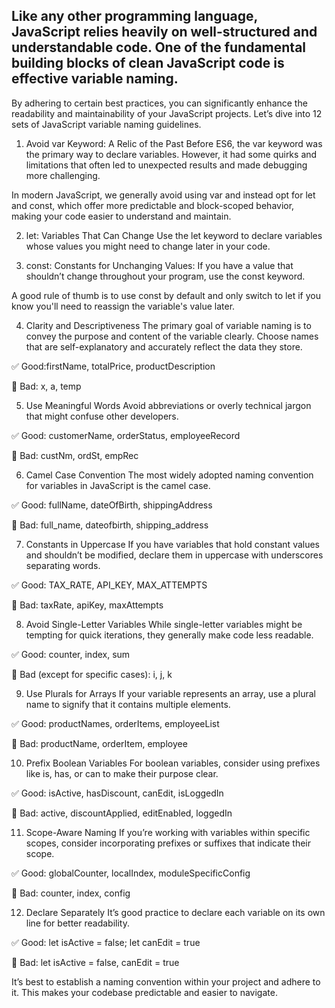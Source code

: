 ## Like any other programming language, JavaScript relies heavily on well-structured and understandable code. One of the fundamental building blocks of clean JavaScript code is effective variable naming.

By adhering to certain best practices, you can significantly enhance the readability and maintainability of your JavaScript projects. Let’s dive into 12 sets of JavaScript variable naming guidelines.

1. Avoid var Keyword: A Relic of the Past
   Before ES6, the var keyword was the primary way to declare variables. However, it had some quirks and limitations that often led to unexpected results and made debugging more challenging.

In modern JavaScript, we generally avoid using var and instead opt for let and const, which offer more predictable and block-scoped behavior, making your code easier to understand and maintain.

2. let: Variables That Can Change
   Use the let keyword to declare variables whose values you might need to change later in your code.

3. const: Constants for Unchanging Values:
   If you have a value that shouldn’t change throughout your program, use the const keyword.

A good rule of thumb is to use const by default and only switch to let if you know you'll need to reassign the variable's value later.

4. Clarity and Descriptiveness
   The primary goal of variable naming is to convey the purpose and content of the variable clearly. Choose names that are self-explanatory and accurately reflect the data they store.

✅ Good:firstName, totalPrice, productDescription

🔴 Bad: x, a, temp

5. Use Meaningful Words
   Avoid abbreviations or overly technical jargon that might confuse other developers.

✅ Good: customerName, orderStatus, employeeRecord

🔴 Bad: custNm, ordSt, empRec

6. Camel Case Convention
   The most widely adopted naming convention for variables in JavaScript is the camel case.

✅ Good: fullName, dateOfBirth, shippingAddress

🔴 Bad: full_name, dateofbirth, shipping_address

7. Constants in Uppercase
   If you have variables that hold constant values and shouldn’t be modified, declare them in uppercase with underscores separating words.

✅ Good: TAX_RATE, API_KEY, MAX_ATTEMPTS

🔴 Bad: taxRate, apiKey, maxAttempts

8. Avoid Single-Letter Variables
   While single-letter variables might be tempting for quick iterations, they generally make code less readable.

✅ Good: counter, index, sum

🔴 Bad (except for specific cases): i, j, k

9. Use Plurals for Arrays
   If your variable represents an array, use a plural name to signify that it contains multiple elements.

✅ Good: productNames, orderItems, employeeList

🔴 Bad: productName, orderItem, employee

10. Prefix Boolean Variables
    For boolean variables, consider using prefixes like is, has, or can to make their purpose clear.

✅ Good: isActive, hasDiscount, canEdit, isLoggedIn

🔴 Bad: active, discountApplied, editEnabled, loggedIn

11. Scope-Aware Naming
    If you’re working with variables within specific scopes, consider incorporating prefixes or suffixes that indicate their scope.

✅ Good: globalCounter, localIndex, moduleSpecificConfig

🔴 Bad: counter, index, config

12. Declare Separately
    It’s good practice to declare each variable on its own line for better readability.

✅ Good: let isActive = false; let canEdit = true

🔴 Bad: let isActive = false, canEdit = true

It’s best to establish a naming convention within your project and adhere to it. This makes your codebase predictable and easier to navigate.
